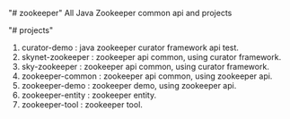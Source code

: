 "# zookeeper"
All Java Zookeeper common api and projects

"# projects"
1. curator-demo : java zookeeper curator framework api test.
2. skynet-zookeeper : zookeeper api common, using curator framework.
3. sky-zookeeper : zookeeper api common, using curator framework.
4. zookeeper-common : zookeeper api common, using zookeeper api.
5. zookeeper-demo : zookeeper demo, using zookeeper api.
6. zookeeper-entity : zookeeper entity.
7. zookeeper-tool : zookeeper tool.
